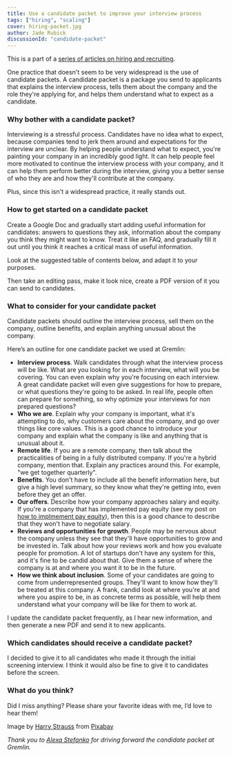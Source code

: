 ```yaml
---
title: Use a candidate packet to improve your interview process
tags: ["hiring", "scaling"]
cover: hiring-packet.jpg
author: Jade Rubick
discussionId: "candidate-packet"
---
```


<re-img src="hiring-packet.jpg"></re-img>

This is a part of a [series of articles on hiring and recruiting](/startup-hiring-and-recruiting). 

One practice that doesn't seem to be very widespread is the use of candidate packets. A candidate packet is a package you send to applicants that explains the interview process, tells them about the company and the role they're applying for, and helps them understand what to expect as a candidate.

### Why bother with a candidate packet?

Interviewing is a stressful process. Candidates have no idea what to expect, because companies tend to jerk them around and expectations for the interview are unclear. By helping people understand what to expect, you're painting your company in an incredibly good light. It can help people feel more motivated to continue the interview process with your company, and it can help them perform better during the interview, giving you a better sense of who they are and how they'll contribute at the company. 

Plus, since this isn't a widespread practice, it really stands out.

### How to get started on a candidate packet

Create a Google Doc and gradually start adding useful information for candidates: answers to questions they ask, information about the company you think they might want to know. Treat it like an FAQ, and gradually fill it out until you think it reaches a critical mass of useful information. 

Look at the suggested table of contents below, and adapt it to your purposes.

Then take an editing pass, make it look nice, create a PDF version of it you can send to candidates.

### What to consider for your candidate packet

Candidate packets should outline the interview process, sell them on the company, outline benefits, and explain anything unusual about the company. 

Here’s an outline for one candidate packet we used at Gremlin:

* **Interview process**. Walk candidates through what the interview process will be like. What are you looking for in each interview, what will you be covering. You can even explain why you're focusing on each interview. A great candidate packet will even give suggestions for how to prepare, or what questions they're going to be asked. In real life, people often can prepare for something, so why optimize your interviews for non prepared questions? 
* **Who we are**. Explain why your company is important, what it's attempting to do, why customers care about the company, and go over things like core values. This is a good chance to introduce your company and explain what the company is like and anything that is unusual about it. 
* **Remote life**. If you are a remote company, then talk about the practicalities of being in a fully distributed company. If you're a hybrid company, mention that. Explain any practices around this. For example, "we get together quarterly". 
* **Benefits**. You don't have to include all the benefit information here, but give a high level summary, so they know what they're getting into, even before they get an offer. 
* **Our offers**. Describe how your company approaches salary and equity. If you're a company that has implemented pay equity (see my post on [how to implmement pay equity](/implementing-pay-equity)), then this is a good chance to describe that they won't have to negotiate salary. 
* **Reviews and opportunities for growth**. People may be nervous about the company unless they see that they'll have opportunities to grow and be invested in. Talk about how your reviews work and how you evaluate people for promotion. A lot of startups don't have any system for this, and it's fine to be candid about that. Give them a sense of where the company is at and where you want it to be in the future.
* **How we think about inclusion**. Some of your candidates are going to come from underrepresented groups. They'll want to know how they'll be treated at this company. A frank, candid look at where you're at and where you aspire to be, in as concrete terms as possible, will help them understand what your company will be like for them to work at. 

I update the candidate packet frequently, as I hear new information, and then generate a new PDF and send it to new applicants. 

### Which candidates should receive a candidate packet?

I decided to give it to all candidates who made it through the initial screening interview. I think it would also be fine to give it to candidates before the screen.

### What do you think?

Did I miss anything? Please share your favorite ideas with me, I’d love to hear them! 


Image by <a href="https://pixabay.com/users/image4you-2459255/?utm_source=link-attribution&amp;utm_medium=referral&amp;utm_campaign=image&amp;utm_content=1420830">Harry Strauss</a> from <a href="https://pixabay.com/?utm_source=link-attribution&amp;utm_medium=referral&amp;utm_campaign=image&amp;utm_content=1420830">Pixabay</a>

_Thank you to [Alexa Stefanko](https://www.linkedin.com/in/alexa-stefanko-86646aa4/) for driving forward the candidate packet at Gremlin._
